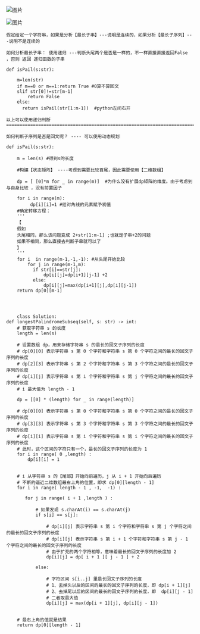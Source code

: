 ![图片](https://user-images.githubusercontent.com/38878365/186291083-58642fe6-13ca-48a1-bb6e-65c27e1b521e.png)

![图片](https://user-images.githubusercontent.com/38878365/186291110-564cbfee-abbf-4904-9524-b15d1650de40.png)

    假定给定一个字符串，如果是分析【最长子串】---说明是连续的，如果分析【最长子序列】---说明不是连续的
    
    如何分析最长子串： 使用递归 ---判断头尾两个是否是一样的，不一样直接直接返回False  ，否则 返回 递归函数的子串  
    
    def isPail(s:str):
        
        m=len(str)
        if m==0 or m==1:return True #0算不算回文
        slif str[0]!=str[m-1]
            return False
        else:
          return isPail(str[1:m-1])  #python左闭右开 
    
    以上可以使用递归判断
    ============================================================================================================
    
    如何判断子序列是否是回文呢？ ---- 可以使用动态规划
    
    def isPail(s:str):
    
        m = len(s) #得到s的长度
        
        #构建【状态矩阵】 ----考虑到需要比较首尾，因此需要使用【二维数组】
        
        dp = [ [0]*m for _ in range(m)]  #为什么没有扩展dp矩阵的维度。由于考虑到与自身比较 ，没有前置因子
        
        for i in range(m):
             dp[i][i]=1 #给对角线的元素赋予初值
        #确定转移方程： 
        '''
        【
        假如
        头尾相同，那么该问题变成 2+str[1:m-1] ;也就是子串+2的问题
        如果不相同，那么直接去判断子串就可以了
        】
        '''
        for i  in range(m-1,-1,-1): #从头尾开始比较
            for j in range(m-1,m):
              if str[i]==str[j]:
                  dp[i][j]=dp[i+1][j-1] +2
              else:
                  dp[i][j]=max(dp[i+1][j],dp[i][j-1])
        return dp[0][m-1]
        
        
        
        
        class Solution:
    def longestPalindromeSubseq(self, s: str) -> int:
        # 获取字符串 s 的长度
        length = len(s)

        # 设置数组 dp，用来存储字符串 s 的最长的回文子序列的长度
        # dp[0][0] 表示字符串 s 第 0 个字符和字符串 s 第 0 个字符之间的最长的回文子序列的长度
        # dp[2][3] 表示字符串 s 第 2 个字符和字符串 s 第 3 个字符之间的最长的回文子序列的长度
        # dp[i][j] 表示字符串 s 第 i 个字符和字符串 s 第 j 个字符之间的最长的回文子序列的长度
        # i 最大值为 length - 1

        dp = [[0] * (length) for _ in range(length)]

        # dp[0][0] 表示字符串 s 第 0 个字符和字符串 s 第 0 个字符之间的最长的回文子序列的长度
        # dp[3][3] 表示字符串 s 第 3 个字符和字符串 s 第 3 个字符之间的最长的回文子序列的长度
        # dp[i][i] 表示字符串 s 第 i 个字符和字符串 s 第 i 个字符之间的最长的回文子序列的长度
        # 此时，这个区间的字符只有一个，最长的回文子序列的长度为 1
        for i in range( 0 ,length) :
            dp[i][i] = 1


        # i 从字符串 s 的【尾部】开始向前遍历，j 从 i + 1 开始向后遍历
        # 不断的逼近二维数组最右上角的位置，即求 dp[0][length - 1]
        for i in range( length - 1 , -1,  -1) :

           for j in range( i + 1 ,length ) : 

               # 如果发现 s.charAt(i) == s.charAt(j)
               if s[i] == s[j]:

                   # dp[i][j] 表示字符串 s 第 i 个字符和字符串 s 第 j 个字符之间的最长的回文子序列的长度
                   # dp[i][j] 表示字符串 s 第 i + 1 个字符和字符串 s 第 j - 1 个字符之间的最长的回文子序列的长度
                   # 由于扩充的两个字符相等，意味着最长的回文子序列的长度加 2
                   dp[i][j] = dp[ i + 1 ][ j - 1 ] + 2

               else:

                   # 字符区间 s[i..j] 里最长回文子序列的长度
                   # 1、去掉头以后的区间的最长的回文子序列的长度，即 dp[i + 1][j]
                   # 2、去掉尾以后的区间的最长的回文子序列的长度，即  dp[i][j - 1]
                   # 二者取最大值
                   dp[i][j] = max(dp[i + 1][j], dp[i][j - 1])


        # 最右上角的值就是结果
        return dp[0][length - 1]
            
    
